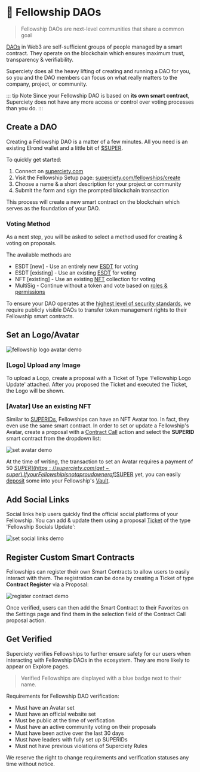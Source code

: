 # 🌱 Fellowship DAOs

> Fellowship DAOs are next-level communities that share a common goal

[DAOs](https://en.wikipedia.org/wiki/Decentralized_autonomous_organization) in Web3 are self-sufficient groups of people managed by a smart contract. They operate on the blockchain which ensures maximum trust, transparency & verifiability.

Superciety does all the heavy lifting of creating and running a DAO for you, so you and the DAO members can focus on what really matters to the company, project, or community.

::: tip Note
Since your Fellowship DAO is based on **its own smart contract**, Superciety does not have any more access or control over voting processes than you do.
:::

## Create a DAO

Creating a Fellowship DAO is a matter of a few minutes. All you need is an existing Elrond wallet and a little bit of [$SUPER](https://superciety.com/get-super).

To quickly get started:

1. Connect on [superciety.com](https://superciety.com)
2. Visit the Fellowship Setup page: [superciety.com/fellowships/create](https://superciety.com/fellowships/create)
3. Choose a name & a short description for your project or community
4. Submit the form and sign the prompted blockchain transaction

This process will create a new smart contract on the blockchain which serves as the foundation of your DAO.

### Voting Method

As a next step, you will be asked to select a method used for creating & voting on proposals.

The available methods are

- ESDT [new] - Use an entirely new [ESDT](https://docs.elrond.com/developers/esdt-tokens/) for voting
- ESDT [existing] - Use an existing [ESDT](https://docs.elrond.com/developers/esdt-tokens/) for voting
- NFT [existing] - Use an existing [NFT](https://docs.elrond.com/developers/nft-tokens/) collection for voting
- MultiSig - Continue without a token and vote based on [roles & permissions](/basics/permissions.md)

To ensure your DAO operates at the [highest level of security standards](/basics/security.md#transferring-token-management-rights), we require publicly visible DAOs to transfer token management rights to their Fellowship smart contracts.

## Set an Logo/Avatar

![fellowship logo avatar demo](/images/fellowship-logo-avatar.png)

### [Logo] Upload any Image

To upload a Logo, create a proposal with a Ticket of Type 'Fellowship Logo Update' attached. After you proposed the Ticket and executed the Ticket, the Logo will be shown.

### [Avatar] Use an existing NFT

Similar to [SUPERIDs](/basics/superids.md), Fellowships can have an NFT Avatar too. In fact, they even use the same smart contract. In order to set or update a Fellowship's Avatar, create a proposal with a [Contract Call](/basics/actions.md#call-contract) action and select the **SUPERID** smart contract from the dropdown list:

![set avatar demo](/images/set-avatar-demo.png)

At the time of writing, the transaction to set an Avatar requires a payment of 50 [$SUPER](https://superciety.com/get-super). If your Fellowship is not a proud owner of [$SUPER](https://superciety.com/get-super) yet, you can easily [deposit](/basics/vault.md#deposit) some into your Fellowship's [Vault](/basics/vault.md).

## Add Social Links

Social links help users quickly find the official social platforms of your Fellowship. You can add & update them using a proposal [Ticket](/basics/actions.md#tickets) of the type 'Fellowship Socials Update':

![set social links demo](/images/set-social-links-demo.png)

<!-- ## Register a Username (Herotag)

Reserving a username (aka. Herotag) for the Fellowship smart contract is fairly easy using a proposal [Contract Call](/basics/actions.md#call-contract) action:

1. Create a new proposal and add a [Contract Call](/basics/actions.md#call-contract) action
2. Select your Fellowship smart contract in the dropdown field
3. Select the 'Register Dns' function
4. Enter the Fellowship smart contracts address
5. Choose a username (herotag) of your choice (**important!** make sure to add the **.elrond** suffix: myusername.elrond)
6. Propose and execute the proposal -->

## Register Custom Smart Contracts

Fellowships can register their own Smart Contracts to allow users to easily interact with them. The registration can be done by creating a Ticket of type **Contract Register** via a Proposal:

![register contract demo](/images/register-contract-demo.png)

Once verified, users can then add the Smart Contract to their Favorites on the Settings page and find them in the selection field of the Contract Call proposal action.

## Get Verified

Superciety verifies Fellowships to further ensure safety for our users when interacting with Fellowship DAOs in the ecosystem. They are more likely to appear on Explore pages.

> Verified Fellowships are displayed with a blue badge next to their name.

Requirements for Fellowship DAO verification:

- Must have an Avatar set
- Must have an official website set
- Must be public at the time of verification
- Must have an active community voting on their proposals
- Must have been active over the last 30 days
- Must have leaders with fully set up SUPERIDs
- Must not have previous violations of Superciety Rules

We reserve the right to change requirements and verification statuses any time without notice.
